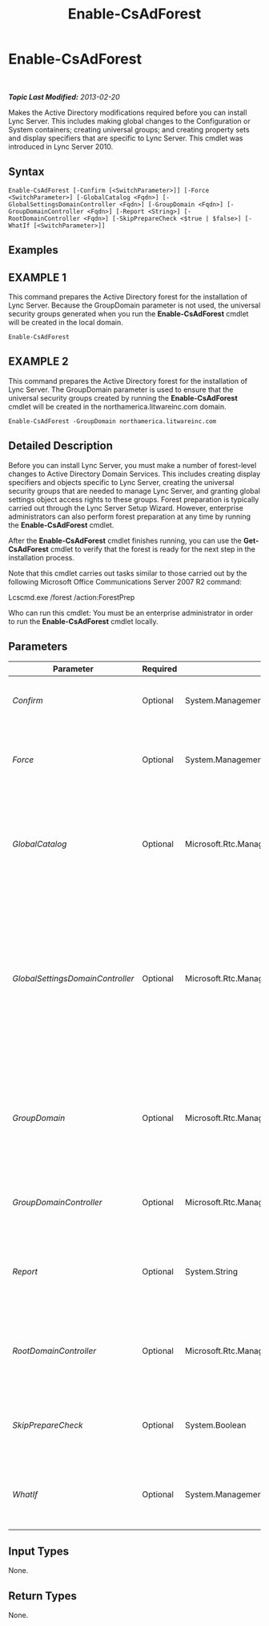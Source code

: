 ﻿---
title: Enable-CsAdForest
TOCTitle: Enable-CsAdForest
ms:assetid: 2381fca7-294b-486d-919d-e8626cef6fea
ms:mtpsurl: https://technet.microsoft.com/en-us/library/Gg425713(v=OCS.15)
ms:contentKeyID: 48183621
ms.date: 07/23/2014
mtps_version: v=OCS.15
---

<div data-xmlns="http://www.w3.org/1999/xhtml">

<div class="topic" data-xmlns="http://www.w3.org/1999/xhtml" data-msxsl="urn:schemas-microsoft-com:xslt" data-cs="http://msdn.microsoft.com/en-us/">

<div data-asp="http://msdn2.microsoft.com/asp">

# Enable-CsAdForest

</div>

<div id="mainSection">

<div id="mainBody">

<span> </span>

_**Topic Last Modified:** 2013-02-20_

Makes the Active Directory modifications required before you can install Lync Server. This includes making global changes to the Configuration or System containers; creating universal groups; and creating property sets and display specifiers that are specific to Lync Server. This cmdlet was introduced in Lync Server 2010.

<div>

## Syntax

    Enable-CsAdForest [-Confirm [<SwitchParameter>]] [-Force <SwitchParameter>] [-GlobalCatalog <Fqdn>] [-GlobalSettingsDomainController <Fqdn>] [-GroupDomain <Fqdn>] [-GroupDomainController <Fqdn>] [-Report <String>] [-RootDomainController <Fqdn>] [-SkipPrepareCheck <$true | $false>] [-WhatIf [<SwitchParameter>]]

</div>

<div>

## Examples

<div>

## EXAMPLE 1

This command prepares the Active Directory forest for the installation of Lync Server. Because the GroupDomain parameter is not used, the universal security groups generated when you run the **Enable-CsAdForest** cmdlet will be created in the local domain.

    Enable-CsAdForest

</div>

<div>

## EXAMPLE 2

This command prepares the Active Directory forest for the installation of Lync Server. The GroupDomain parameter is used to ensure that the universal security groups created by running the **Enable-CsAdForest** cmdlet will be created in the northamerica.litwareinc.com domain.

    Enable-CsAdForest -GroupDomain northamerica.litwareinc.com

</div>

</div>

<div>

## Detailed Description

Before you can install Lync Server, you must make a number of forest-level changes to Active Directory Domain Services. This includes creating display specifiers and objects specific to Lync Server, creating the universal security groups that are needed to manage Lync Server, and granting global settings object access rights to these groups. Forest preparation is typically carried out through the Lync Server Setup Wizard. However, enterprise administrators can also perform forest preparation at any time by running the **Enable-CsAdForest** cmdlet.

After the **Enable-CsAdForest** cmdlet finishes running, you can use the **Get-CsAdForest** cmdlet to verify that the forest is ready for the next step in the installation process.

Note that this cmdlet carries out tasks similar to those carried out by the following Microsoft Office Communications Server 2007 R2 command:

Lcscmd.exe /forest /action:ForestPrep

Who can run this cmdlet: You must be an enterprise administrator in order to run the **Enable-CsAdForest** cmdlet locally.

</div>

<div>

## Parameters


<table>
<colgroup>
<col style="width: 25%" />
<col style="width: 25%" />
<col style="width: 25%" />
<col style="width: 25%" />
</colgroup>
<thead>
<tr class="header">
<th>Parameter</th>
<th>Required</th>
<th>Type</th>
<th>Description</th>
</tr>
</thead>
<tbody>
<tr class="odd">
<td><p><em>Confirm</em></p></td>
<td><p>Optional</p></td>
<td><p>System.Management.Automation.SwitchParameter</p></td>
<td><p>Prompts you for confirmation before executing the command.</p></td>
</tr>
<tr class="even">
<td><p><em>Force</em></p></td>
<td><p>Optional</p></td>
<td><p>System.Management.Automation.SwitchParameter</p></td>
<td><p>Suppresses the display of any non-fatal error message that might occur when running the command.</p></td>
</tr>
<tr class="odd">
<td><p><em>GlobalCatalog</em></p></td>
<td><p>Optional</p></td>
<td><p>Microsoft.Rtc.Management.Deploy.Fqdn</p></td>
<td><p>FQDN of a global catalog server in your domain. This parameter is not required if you are running the <strong>Enable-CsAdForest</strong> cmdlet on a computer with an account in your domain.</p></td>
</tr>
<tr class="even">
<td><p><em>GlobalSettingsDomainController</em></p></td>
<td><p>Optional</p></td>
<td><p>Microsoft.Rtc.Management.Deploy.Fqdn</p></td>
<td><p>FQDN of a domain controller where global settings are stored. If global settings are stored in the System container in Active Directory, then this parameter must point to the root domain controller. If global settings are stored in the Configuration container, then any domain controller can be used and this parameter can be omitted.</p></td>
</tr>
<tr class="odd">
<td><p><em>GroupDomain</em></p></td>
<td><p>Optional</p></td>
<td><p>Microsoft.Rtc.Management.Deploy.Fqdn</p></td>
<td><p>Fully qualified domain name (FQDN) of the domain where the new universal security groups should be created. If this parameter is not included, then the groups will be created in the local domain.</p></td>
</tr>
<tr class="even">
<td><p><em>GroupDomainController</em></p></td>
<td><p>Optional</p></td>
<td><p>Microsoft.Rtc.Management.Deploy.Fqdn</p></td>
<td><p>FQDN of a domain controller where universal group information is stored.</p></td>
</tr>
<tr class="odd">
<td><p><em>Report</em></p></td>
<td><p>Optional</p></td>
<td><p>System.String</p></td>
<td><p>Enables you to specify a file path for the log file created when the cmdlet runs. For example: -Report &quot;C:\Logs\ForestPrep.html&quot;</p></td>
</tr>
<tr class="even">
<td><p><em>RootDomainController</em></p></td>
<td><p>Optional</p></td>
<td><p>Microsoft.Rtc.Management.Deploy.Fqdn</p></td>
<td><p>FQDN of the root domain controller, used to create trust paths for clients that need to access resources in domains other than their own.</p></td>
</tr>
<tr class="odd">
<td><p><em>SkipPrepareCheck</em></p></td>
<td><p>Optional</p></td>
<td><p>System.Boolean</p></td>
<td><p>When set to True ($True), causes Enable-CsAdForest to run without first doing its initial preparation checks.</p></td>
</tr>
<tr class="even">
<td><p><em>WhatIf</em></p></td>
<td><p>Optional</p></td>
<td><p>System.Management.Automation.SwitchParameter</p></td>
<td><p>Describes what would happen if you executed the command without actually executing the command.</p></td>
</tr>
</tbody>
</table>


</div>

<div>

## Input Types

None.

</div>

<div>

## Return Types

None.

</div>

</div>

<span> </span>

</div>

</div>

</div>

